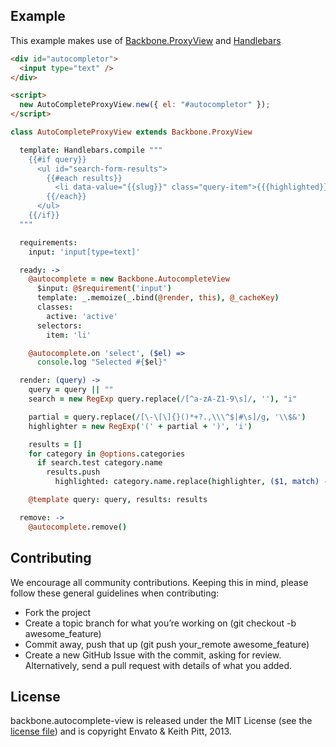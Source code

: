 ## Example

This example makes use of [Backbone.ProxyView](https://github.com/envato/backbone.proxy-view) and [Handlebars](https://github.com/wycats/handlebars.js/)

```HTML
<div id="autocompletor">
  <input type="text" />
</div>

<script>
  new AutoCompleteProxyView.new({ el: "#autocompletor" });
</script>
```

```coffeescript
class AutoCompleteProxyView extends Backbone.ProxyView

  template: Handlebars.compile """
    {{#if query}}
      <ul id="search-form-results">
        {{#each results}}
          <li data-value="{{slug}}" class="query-item">{{{highlighted}}}</li>
        {{/each}}
      </ul>
    {{/if}}
  """

  requirements:
    input: 'input[type=text]'

  ready: ->
    @autocomplete = new Backbone.AutocompleteView
      $input: @$requirement('input')
      template: _.memoize(_.bind(@render, this), @_cacheKey)
      classes:
        active: 'active'
      selectors:
        item: 'li'

    @autocomplete.on 'select', ($el) =>
      console.log "Selected #{$el}"

  render: (query) ->
    query = query || ""
    search = new RegExp query.replace(/[^a-zA-Z1-9\s]/, ''), "i"

    partial = query.replace(/[\-\[\]{}()*+?.,\\\^$|#\s]/g, '\\$&')
    highlighter = new RegExp('(' + partial + ')', 'i')

    results = []
    for category in @options.categories
      if search.test category.name
        results.push
          highlighted: category.name.replace(highlighter, ($1, match) -> "<strong>#{match}</strong>")

    @template query: query, results: results

  remove: ->
    @autocomplete.remove()
```

## Contributing

We encourage all community contributions. Keeping this in mind, please follow these general guidelines when contributing:

* Fork the project
* Create a topic branch for what you’re working on (git checkout -b awesome_feature)
* Commit away, push that up (git push your\_remote awesome\_feature)
* Create a new GitHub Issue with the commit, asking for review. Alternatively, send a pull request with details of what you added.

## License

backbone.autocomplete-view is released under the MIT License (see the [license file](https://github.com/envato/backbone.autocomplete-view/blob/master/LICENCE)) and is copyright Envato & Keith Pitt, 2013.
